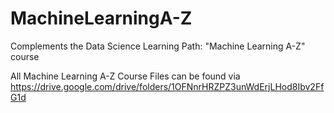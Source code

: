 # MachineLearningA-Z
Complements the Data Science Learning Path: "Machine Learning A-Z" course

All Machine Learning A-Z Course Files can be found via https://drive.google.com/drive/folders/1OFNnrHRZPZ3unWdErjLHod8Ibv2FfG1d
